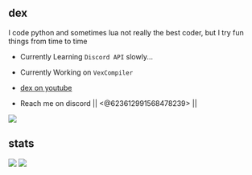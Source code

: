## dex
I code python and sometimes lua
not really the best coder, but I try fun 
things from time to time

- Currently Learning `Discord API` slowly...
- Currently Working on `VexCompiler`
- [dex on youtube](https://www.youtube.com/channel/UCaEg8bVgAJbVqglXbwulyWw)

- Reach me on discord || <@623612991568478239> ||
<img src="https://discord.c99.nl/widget/theme-1/623612991568478239.png">


## stats

<img src="https://github-readme-stats.vercel.app/api?username=im-dexx&&show_icons=true&title_color=ffffff&icon_color=bb2acf&text_color=daf7dc&bg_color=151515"> <img src="https://github-readme-stats.vercel.app/api/top-langs/?username=im-dexx&theme=radical">
